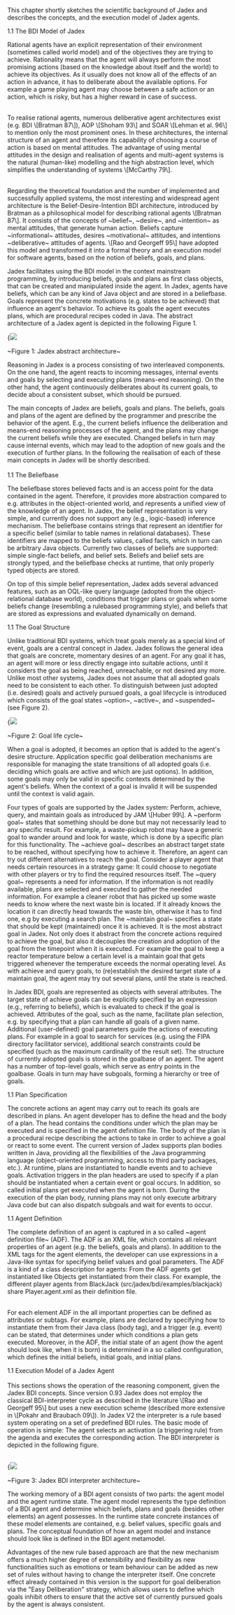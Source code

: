 This chapter shortly sketches the scientific background of Jadex and describes the concepts, and the execution model of Jadex agents.

<div class="wikimodel-emptyline">

</div>

<div class="wikimodel-emptyline">

</div>

1.1 The BDI Model of Jadex

Rational agents have an explicit representation of their environment (sometimes called world model) and of the objectives they are trying to achieve. Rationality means that the agent will always perform the most promising actions (based on the knowledge about itself and the world) to achieve its objectives. As it usually does not know all of the effects of an action in advance, it has to deliberate about the available options. For example a game playing agent may choose between a safe action or an action, which is risky, but has a higher reward in case of success.

<div class="wikimodel-emptyline">

</div>

<div class="wikimodel-emptyline">

</div>

 \
To realise rational agents, numerous deliberative agent architectures exist (e.g. BDI \\\[Bratman 87\\\]), AOP \\\[Shoham 93\\\] and SOAR \\\[Lehman et al. 96\\\] to mention only the most prominent ones. In these architectures, the internal structure of an agent and therefore its capability of choosing a course of action is based on mental attitudes. The advantage of using mental attitudes in the design and realisation of agents and multi-agent systems is the natural (human-like) modelling and the high abstraction level, which simplifies the understanding of systems \\\[McCarthy 79\\\].

<div class="wikimodel-emptyline">

</div>

<div class="wikimodel-emptyline">

</div>

  \
Regarding the theoretical foundation and the number of implemented and successfully applied systems, the most interesting and widespread agent architecture is the Belief-Desire-Intention BDI architecture, introduced by Bratman as a philosophical model for describing rational agents \\\[Bratman 87\\\]. It consists of the concepts of \~belief\~, \~desire\~, and \~intention\~ as mental attitudes, that generate human action. Beliefs capture \~informational\~ attitudes, desires \~motivational\~ attitudes, and intentions \~deliberative\~ attitudes of agents. \\\[Rao and Georgeff 95\\\] have adopted this model and transformed it into a formal theory and an execution model for software agents, based on the notion of beliefs, goals, and plans.

<div class="wikimodel-emptyline">

</div>

<div class="wikimodel-emptyline">

</div>

<div class="wikimodel-emptyline">

</div>

Jadex facilitates using the BDI model in the context mainstream programming, by introducing beliefs, goals and plans as first class objects, that can be created and manipulated inside the agent. In Jadex, agents have beliefs, which can be any kind of Java object and are stored in a beliefbase. Goals represent the concrete motivations (e.g. states to be achieved) that influence an agent's behavior. To achieve its goals the agent executes plans, which are procedural recipes coded in Java. The abstract architecture of a Jadex agent is depicted in the following Figure 1.

<div class="wikimodel-emptyline">

</div>

<div class="wikimodel-emptyline">

</div>

<div class="wikimodel-emptyline">

</div>

{![](jadexabstractarchitecture.png})

\~Figure 1: Jadex abstract architecture\~

<div class="wikimodel-emptyline">

</div>

<div class="wikimodel-emptyline">

</div>

<div class="wikimodel-emptyline">

</div>

Reasoning in Jadex is a process consisting of two interleaved components. On the one hand, the agent reacts to incoming messages, internal events and goals by selecting and executing plans (means-end reasoning). On the other hand, the agent continuously deliberates about its current goals, to decide about a consistent subset, which should be pursued.

<div class="wikimodel-emptyline">

</div>

<div class="wikimodel-emptyline">

</div>

<div class="wikimodel-emptyline">

</div>

The main concepts of Jadex are beliefs, goals and plans. The beliefs, goals and plans of the agent are defined by the programmer and prescribe the behavior of the agent. E.g., the current beliefs influence the deliberation and means-end reasoning processes of the agent, and the plans may change the current beliefs while they are executed. Changed beliefs in turn may cause internal events, which may lead to the adoption of new goals and the execution of further plans. In the following the realisation of each of these main concepts in Jadex will be shortly described.\
  \
1.1 The Beliefbase

The beliefbase stores believed facts and is an access point for the data contained in the agent. Therefore, it provides more abstraction compared to e.g. attributes in the object-oriented world, and represents a unified view of the knowledge of an agent. In Jadex, the belief representation is very simple, and currently does not support any (e.g., logic-based) inference mechanism. The beliefbase contains strings that represent an identifier for a specific belief (similar to table names in relational databases). These identifiers are mapped to the beliefs values, called facts, which in turn can be arbitrary Java objects. Currently two classes of beliefs are supported: simple single-fact beliefs, and belief sets. Beliefs and belief sets are strongly typed, and the beliefbase checks at runtime, that only properly typed objects are stored.

<div class="wikimodel-emptyline">

</div>

<div class="wikimodel-emptyline">

</div>

<div class="wikimodel-emptyline">

</div>

On top of this simple belief representation, Jadex adds several advanced features, such as an OQL-like query language (adopted from the object-relational database world), conditions that trigger plans or goals when some beliefs change (resembling a rulebased programming style), and beliefs that are stored as expressions and evaluated dynamically on demand.

1.1 The Goal Structure

Unlike traditional BDI systems, which treat goals merely as a special kind of event, goals are a central concept in Jadex. Jadex follows the general idea that goals are concrete, momentary desires of an agent. For any goal it has, an agent will more or less directly engage into suitable actions, until it considers the goal as being reached, unreachable, or not desired any more. Unlike most other systems, Jadex does not assume that all adopted goals need to be consistent to each other. To distinguish between just adopted (i.e. desired) goals and actively pursued goals, a goal lifecycle is introduced which consists of the goal states \~option\~, \~active\~, and \~suspended\~ (see Figure 2).

<div class="wikimodel-emptyline">

</div>

<div class="wikimodel-emptyline">

</div>

<div class="wikimodel-emptyline">

</div>

{![](goallifecycle.png})

\~Figure 2: Goal life cycle\~

<div class="wikimodel-emptyline">

</div>

<div class="wikimodel-emptyline">

</div>

<div class="wikimodel-emptyline">

</div>

When a goal is adopted, it becomes an option that is added to the agent's desire structure. Application specific goal deliberation mechanisms are responsible for managing the state transitions of all adopted goals (i.e. deciding which goals are active and which are just options). In addition, some goals may only be valid in specific contexts determined by the agent's beliefs. When the context of a goal is invalid it will be suspended until the context is valid again.

<div class="wikimodel-emptyline">

</div>

<div class="wikimodel-emptyline">

</div>

<div class="wikimodel-emptyline">

</div>

Four types of goals are supported by the Jadex system: Perform, achieve, query, and maintain goals as introduced by JAM \\\[Huber 99\\\]. A \~perform goal\~ states that something should be done but may not necessarily lead to any specific result. For example, a waste-pickup robot may have a generic goal to wander around and look for waste, which is done by a specific plan for this functionality. The \~achieve goal\~ describes an abstract target state to be reached, without specifying how to achieve it. Therefore, an agent can try out different alternatives to reach the goal. Consider a player agent that needs certain resources in a strategy game: It could choose to negotiate with other players or try to find the required resources itself. The \~query goal\~ represents a need for information. If the information is not readily available, plans are selected and executed to gather the needed information. For example a cleaner robot that has picked up some waste needs to know where the next waste bin is located. If it already knows the location it can directly head towards the waste bin, otherwise it has to find one, e.g by executing a search plan. The \~maintain goal\~ specifies a state that should be kept (maintained) once it is achieved. It is the most abstract goal in Jadex. Not only does it abstract from the concrete actions required to achieve the goal, but also it decouples the creation and adoption of the goal from the timepoint when it is executed. For example the goal to keep a reactor temperature below a certain level is a maintain goal that gets triggered whenever the temperature exceeds the normal operating level. As with achieve and query goals, to (re)establish the desired target state of a maintain goal, the agent may try out several plans, until the state is reached.

<div class="wikimodel-emptyline">

</div>

<div class="wikimodel-emptyline">

</div>

<div class="wikimodel-emptyline">

</div>

In Jadex BDI, goals are represented as objects with several attributes. The target state of achieve goals can be explicitly specified by an expression (e.g., referring to beliefs), which is evaluated to check if the goal is achieved. Attributes of the goal, such as the name, facilitate plan selection, e.g. by specifying that a plan can handle all goals of a given name. Additional (user-defined) goal parameters guide the actions of executing plans. For example in a goal to search for services (e.g. using the FIPA directory facilitator service), additional search constraints could be specified (such as the maximum cardinality of the result set). The structure of currently adopted goals is stored in the goalbase of an agent. The agent has a number of top-level goals, which serve as entry points in the goalbase. Goals in turn may have subgoals, forming a hierarchy or tree of goals.

<div class="wikimodel-emptyline">

</div>

<div class="wikimodel-emptyline">

</div>

<div class="wikimodel-emptyline">

</div>

1.1 Plan Specification

The concrete actions an agent may carry out to reach its goals are described in plans. An agent developer has to define the head and the body of a plan. The head contains the conditions under which the plan may be executed and is specified in the agent definition file. The body of the plan is a procedural recipe describing the actions to take in order to achieve a goal or react to some event. The current version of Jadex supports plan bodies written in Java, providing all the flexibilities of the Java programming language (object-oriented programming, access to third party packages, etc.). At runtime, plans are instantiated to handle events and to achieve goals. Activation triggers in the plan headers are used to specify if a plan should be instantiated when a certain event or goal occurs. In addition, so called initial plans get executed when the agent is born. During the execution of the plan body, running plans may not only execute arbitrary Java code but can also dispatch subgoals and wait for events to occur.

1.1 Agent Definition

The complete definition of an agent is captured in a so called \~agent definition file\~ (ADF). The ADF is an XML file, which contains all relevant properties of an agent (e.g. the beliefs, goals and plans). In addition to the XML tags for the agent elements, the developer can use expressions in a Java-like syntax for specifying belief values and goal parameters. The ADF is a kind of a class description for agents: From the ADF agents get instantiated like Objects get instantiated from their class. For example, the different player agents from BlackJack (src/jadex/bdi/examples/blackjack) share Player.agent.xml as their definition file.

<div class="wikimodel-emptyline">

</div>

<div class="wikimodel-emptyline">

</div>

 \
For each element ADF in the all important properties can be defined as attributes or subtags. For example, plans are declared by specifying how to instantiate them from their Java class (body tag), and a trigger (e.g. event) can be stated, that determines under which conditions a plan gets executed. Moreover, in the ADF, the initial state of an agent (how the agent should look like, when it is born) is determined in a so called configuration, which defines the initial beliefs, initial goals, and initial plans.

<div class="wikimodel-emptyline">

</div>

<div class="wikimodel-emptyline">

</div>

<div class="wikimodel-emptyline">

</div>

1.1 Execution Model of a Jadex Agent\
  \
This sections shows the operation of the reasoning component, given the Jadex BDI concepts. Since version 0.93 Jadex does not employ the classical BDI-interpreter cycle as described in the literature \\\[Rao and Georgeff 95\\\] but uses a new execution scheme (described more extensive in \\\[Pokahr and Braubach 09\\\]). In Jadex V2 the interpreter is a rule based system operating on a set of predefined BDI rules. The basic mode of operation is simple: The agent selects an activation (a triggering rule) from the agenda and executes the corresponding action. The BDI interpreter is depicted in the following figure.

<div class="wikimodel-emptyline">

</div>

\
{![](interpreter.png})

\~Figure 3: Jadex BDI interpreter architecture\~

<div class="wikimodel-emptyline">

</div>

<div class="wikimodel-emptyline">

</div>

<div class="wikimodel-emptyline">

</div>

The working memory of a BDI agent consists of two parts: the agent model and the agent runtime state. The agent model represents the type definition of a BDI agent and determine which beliefs, plans and goals (besides other elements) an agent possesses. In the runtime state concrete instances of these model elements are contained, e.g. belief values, specific goals and plans. The conceptual foundation of how an agent model and instance should look like is defined in the BDI agent metamodel. 

<div class="wikimodel-emptyline">

</div>

<div class="wikimodel-emptyline">

</div>

<div class="wikimodel-emptyline">

</div>

Advantages of the new rule based approach are that the new mechanism offers a much higher degree of extensibility and flexibility as new functionalities such as emotions or team behaviour can be added as new set of rules without having to change the interpreter itself. One concrete effect already contained in this version is the support for goal deliberation via the "Easy Deliberation" strategy, which allows users to define which goals inhibit others to ensure that the active set of currently pursued goals by the agent is always consistent.
